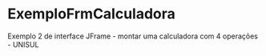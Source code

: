 # ExemploFrmCalculadora
Exemplo 2 de interface JFrame - montar uma calculadora com 4 operações - UNISUL
